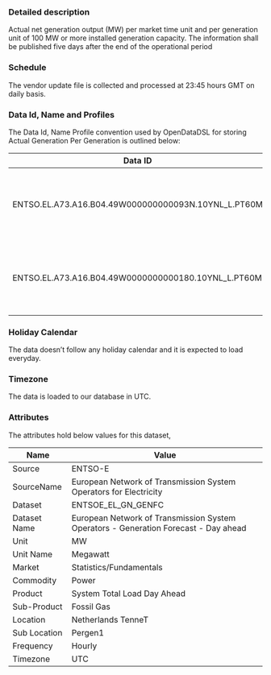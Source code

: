 ### Detailed description

Actual net generation output (MW) per market time unit and per generation unit of 100 MW or more installed generation capacity. The information shall be published five days after the end of the operational period

### Schedule

The vendor update file is collected and processed at 23:45 hours GMT on daily basis.

### Data Id, Name and Profiles

The Data Id, Name Profile convention used by OpenDataDSL for storing Actual Generation Per Generation is outlined below:

|**Data ID**|**Name**|**Profile**|**Frequency**|**Unit**|
|-|-|-|-|-|
|ENTSO.EL.A73.A16.B04.49W000000000093N.10YNL_L.PT60M|ENTSO Power Actual Generation Realised Fossil Gas Pergen1 Netherlands,TenneT NL BZ / CA/ MBA Hourly|VOL|15Minutely|MW|
|ENTSO.EL.A73.A16.B04.49W0000000000180.10YNL_L.PT60M|ENTSO Power Actual generation Realised Fossil Gas Eemshaven 10 Netherlands, TenneT NL BZ / CA/ MBA Hourly|VOL|15Minutely|MW|

### Holiday Calendar

The data doesn’t follow any holiday calendar and it is expected to load everyday.

### Timezone

The data is loaded to our database in UTC.

### Attributes

The attributes hold below values for this dataset,

|Name|Value|
|-|-|
|Source|ENTSO-E|
|SourceName|European Network of Transmission System Operators for Electricity|
|Dataset|ENTSOE_EL_GN_GENFC|
|Dataset Name|European Network of Transmission System Operators - Generation Forecast - Day ahead|
|Unit|MW|
|Unit Name|Megawatt|
|Market|Statistics/Fundamentals|
|Commodity|Power|
|Product|System Total Load Day Ahead|
|Sub-Product|Fossil Gas|
|Location|Netherlands TenneT|
|Sub Location|Pergen1|
|Frequency|Hourly|
|Timezone|UTC|
